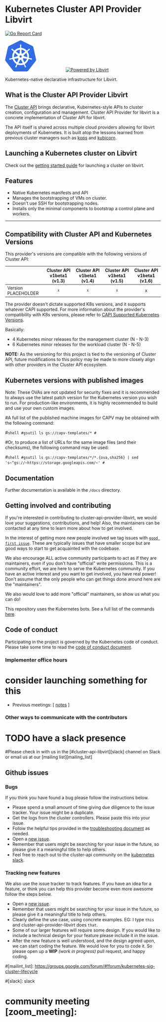 # Kubernetes Cluster API Provider Libvirt

[![Go Report Card](https://goreportcard.com/badge/github.com/multi-arch/cluster-api-provider-libvirt)](https://goreportcard.com/report/github.com/multi-arch/cluster-api-provider-libvirt)

<img src="https://github.com/kubernetes/kubernetes/raw/master/logo/logo.png" width="100" height="100" /><a href="https://libvirt.org"><img height="96" hspace="96px" src="https://libvirt.org/logos/logo-square-96.png" alt="Powered by Libvirt" /></a>

Kubernetes-native declarative infrastructure for Libvirt.

## What is the Cluster API Provider Libvirt

The [Cluster API][cluster_api] brings declarative, Kubernetes-style APIs to cluster creation, configuration and management. Cluster API Provider for libvirt is a concrete implementation of Cluster API
for libvirt.

The API itself is shared across multiple cloud providers allowing for libvirt deployments of Kubernetes. It is built atop the lessons learned from previous cluster managers such
as [kops][kops] and [kubicorn][kubicorn].

## Launching a Kubernetes cluster on Libvirt

Check out the [getting started guide](./docs/getting_started.md) for launching a cluster on libvirt.

## Features

- Native Kubernetes manifests and API
- Manages the bootstrapping of VMs on cluster.
- Doesn't use SSH for bootstrapping nodes.
- Installs only the minimal components to bootstrap a control plane and workers.

------

## Compatibility with Cluster API and Kubernetes Versions

This provider's versions are compatible with the following versions of Cluster API:

|                     | Cluster API v1beta1 (v1.3) | Cluster API v1beta1 (v1.4) | Cluster API v1beta1 (v1.5) | Cluster API v1beta1 (v1.6) |
|---------------------|:--------------------------:|:--------------------------:|:--------------------------:|:--------------------------:|
| Version PLACEHOLDER |             ☓              |             ☓              |             ☓              |             x              |

The provider doesn't dictate supported K8s versions, and it supports whatever CAPI supported. For more information about the provider's compatibility with K8s versions, please refer
to [CAPI Supported Kubernetes Versions](https://cluster-api.sigs.k8s.io/reference/versions.html).

Basically:

- 4 Kubernetes minor releases for the management cluster (N - N-3)
- 6 Kubernetes minor releases for the workload cluster (N - N-5)

**NOTE:** As the versioning for this project is tied to the versioning of Cluster API, future modifications to this policy may be made to more closely align with other providers in the Cluster API
ecosystem.

## Kubernetes versions with published images

Note: These OVAs are not updated for security fixes and it is recommended to always use the latest patch version for the Kubernetes version you wish to run. For production-like environments, it is
highly recommended to build and use your own custom images.

#A full list of the published machine images for CAPV may be obtained with the following command:

#```shell
#gsutil ls gs://capv-templates/*
#```

#Or, to produce a list of URLs for the same image files (and their checksums), the following command may be used:

#```shell
#gsutil ls gs://capv-templates/*/*.{ova,sha256} | sed 's~^gs://~https://storage.googleapis.com/~'
#```

## Documentation

Further documentation is available in the `/docs` directory.

## Getting involved and contributing

If you're interested in contributing to cluster-api-provider-libvirt, we would love your suggestions, contributions, and help! Also, the maintainers can be contacted at
any time to learn more about how to get involved.

In the interest of getting more new people involved we tag issues with [`good first issue`][good_first_issue]. These are typically issues that have smaller scope but are good ways to start to get
acquainted with the codebase.

We also encourage ALL active community participants to act as if they are maintainers, even if you don't have "official" write permissions. This is a community effort, we are here to serve the
Kubernetes community. If you have an active interest and you want to get involved, you have real power! Don't assume that the only people who can get things done around here are the "maintainers".

We also would love to add more "official" maintainers, so show us what you can do!

This repository uses the Kubernetes bots. See a full list of the commands [here][prow].

## Code of conduct

Participating in the project is governed by the Kubernetes code of conduct. Please take some time to read the [code of conduct document][code_of_conduct].

### Implementer office hours

# consider launching something for this
- Previous meetings: \[ [notes][meeting_notes] \]

### Other ways to communicate with the contributors
# TODO have a slack presence
#Please check in with us in the [#cluster-api-libvirt][slack] channel on Slack or email us at our [mailing list][mailing_list]

## Github issues

### Bugs

If you think you have found a bug please follow the instructions below.

- Please spend a small amount of time giving due diligence to the issue tracker. Your issue might be a duplicate.
- Get the logs from the cluster controllers. Please paste this into your issue.
- Follow the helpful tips provided in the [troubleshooting document][troubleshooting] as needed.
- Open a [new issue][new_issue].
- Remember that users might be searching for your issue in the future, so please give it a meaningful title to help others.
- Feel free to reach out to the cluster-api community on the [kubernetes slack][slack_info].

### Tracking new features

We also use the issue tracker to track features. If you have an idea for a feature, or think you can help this provider become even more awesome follow the steps below.

- Open a [new issue][new_issue].
- Remember that users might be searching for your issue in the future, so please give it a meaningful title to help others.
- Clearly define the use case, using concrete examples. EG: I type `this` and cluster-api-provider-libvirt does `that`.
- Some of our larger features will require some design. If you would like to include a technical design for your feature please include it in the issue.
- After the new feature is well understood, and the design agreed upon, we can start coding the feature. We would love for you to code it. So please open up a **WIP** *(work in progress)* pull
  request, and happy coding.

<!-- References -->

[cluster_api]: https://github.com/kubernetes-sigs/cluster-api

[code_of_conduct]: https://git.k8s.io/community/code-of-conduct.md

[good_first_issue]: https://github.com/kubernetes-sigs/cluster-api-provider-libvirt/issues?q=is%3Aopen+is%3Aissue+label%3A%22good+first+issue%22

[kops]: https://github.com/kubernetes/kops

[kubicorn]: http://kubicorn.io/

#[mailint_list]: https://groups.google.com/forum/#!forum/kubernetes-sig-cluster-lifecycle

[meeting_notes]: none

[new_issue]: https://github.com/kubernetes-sigs/cluster-api-provider-libvirt/issues/new

[prow]: https://prow.k8s.io/command-help?repo=multi-arch%2Fcluster-api-provider-libvirt

#[slack]: slack

[slack_info]: https://github.com/kubernetes/community/tree/master/communication#communication

[troubleshooting]: ./docs/troubleshooting.md

# community meeting [zoom_meeting]: 

[time_zone_converter]: http://www.thetimezoneconverter.com/?t=08:00&tz=PT%20%28Pacific%20Time%29
